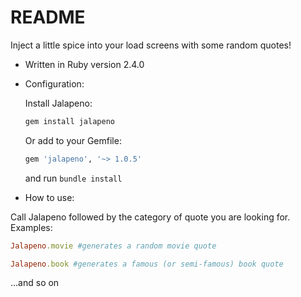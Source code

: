 # README

Inject a little spice into your load screens with some random quotes!

* Written in Ruby version 2.4.0


* Configuration:

	Install Jalapeno:

	```ruby
	gem install jalapeno
	```

	Or add to your Gemfile:

	```ruby
	gem 'jalapeno', '~> 1.0.5'
	```
	and run `bundle install`

* How to use:

Call Jalapeno followed by the category of quote you are looking for. Examples:

  ```ruby
  Jalapeno.movie #generates a random movie quote
  ```

  ```ruby
  Jalapeno.book #generates a famous (or semi-famous) book quote
  ```

  ...and so on
